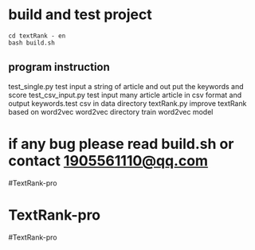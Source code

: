 # build and test project

```
cd textRank - en
bash build.sh
```

## program instruction
test_single.py    test input a string of article and out put the keywords and score
test_csv_input.py    test input many article article in csv format and output keywords.test csv in data directory
textRank.py    improve textRank based on word2vec
word2vec directory    train word2vec model

# if any bug please read build.sh or contact 1905561110@qq.com


#TextRank-pro
# TextRank-pro
#TextRank-pro
